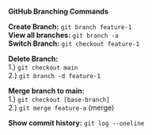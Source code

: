 
<b>GitHub Branching Commands</b>

<b>Create Branch:</b> ```git branch feature-1``` </br>
<b>View all branches:</b> ```git branch -a``` </br>
<b>Switch Branch:</b> ```git checkout feature-1``` </br>

<b>Delete Branch:</b> <br/>
1.) ```git checkout main``` <br/>
2.) ```git branch -d feature-1``` <br/>

<b>Merge branch to main:</b><br/>
1.) ```git checkout [base-branch]``` <br/>
2.) ```git merge feature-a``` (merge) <br/>

<b>Show commit history:</b> ```git log --oneline```
